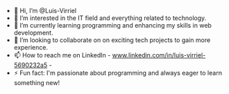 - 👋 Hi, I’m @Luis-Virriel
- 👀 I’m interested in the IT field and everything related to technology.
- 🌱 I’m currently learning programming and enhancing my skills in web development.
- 💞️ I’m looking to collaborate on on exciting tech projects to gain more experience.
- 📫 How to reach me on LinkedIn - www.linkedin.com/in/luis-virriel-5690232a5 -
- ⚡ Fun fact: I'm passionate about programming and always eager to learn something new!

<!---
Luis-Virriel/Luis-Virriel is a ✨ special ✨ repository because its `README.md` (this file) appears on your GitHub profile.
You can click the Preview link to take a look at your changes.
--->
